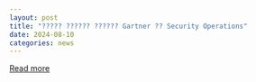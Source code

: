 ```yaml
---
layout: post
title: "????? ?????? ?????? Gartner ?? Security Operations"
date: 2024-08-10
categories: news
---
```


[Read more](https://www.securitylab.ru/blog/personal/Business_without_danger/353995.php)

